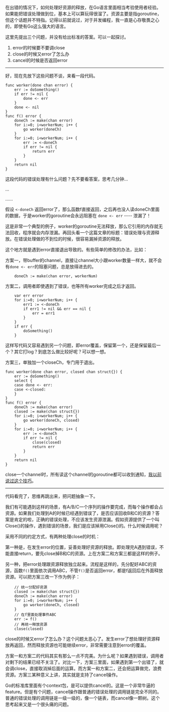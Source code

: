 在出错的情况下，如何处理好资源的释放，在Go语言里面相当考验使用者经验。如果能把错误处理做到位，基本上可以算玩得很溜了。资源主要是指goroutine，但这个话题并不特指。记得以前就说过，对于并发编程，我一直是心存敬畏之心的，即使有Go这么强大的语言。

这里先提出三个问题，并没有给出标准的答案。可以一起探讨。

1. error的时候要不要调close
2. close的时候又error了怎么办
3. cancel的时候是否返回error

--------------------------------------------------------------------

好，现在先放下这些问题不谈，来看一段代码。

    func worker(done chan error) {
        err := doSomething()
        if err != nil {
            done <- err
        }
        done <- nil
    }
    func f() error {
        doneCh := make(chan error)
        for i:=0; i<workerNum; i++ {
            go worker(doneCh)
        }
        for i:=0; i<workerNum; i++ {
            err := <-doneCh
            if err != nil {
                return err
            }
        }
        return nil
    }

这段代码的错误处理有什么问题？先不要看答案，思考几分钟...

...

......

假设 `<-doneCh` 返回error了，那么函数f直接返回，之后再也没人读doneCh里面的数据，于是worker的goroutine会永远阻塞在 `done <- err` ---- 泄漏了！

这是非常一个典型的例子，worker的goroutine无法释放，那么它引用的内存就无法回收，程序就会内存泄漏。再回头看一个这篇文章的标题：错误处理与资源释放。在错误处理做的不到位的时候，很容易漏掉资源的释放。

这个地方就是遇到error直接退出导致的。有些简单的修改的办法，比如：

方案一，带buffer的channel，直接让channel大小跟worker数量一样大，就不会有`done <- err`的阻塞问题，总是放得进去的。

        doneCh := make(chan error, workerNum)

方案二，调用者即使遇到了错误，也等所有worker完成之后才返回。

        var err error
        for i:=0; i<workerNum; i++ {
            err1 := <-doneCh
            if err1 != nil && err == nil {
                err = err1
            }
        }
        if err {
            doSomething()
        }

这样写代码又容易遇到另一个问题，即error覆盖，保留第一个，还是保留最后一个？其它打log？到底怎么做比较好呢？可以想一想。

方案三，单独加一个closeCh，专门用于退出。

    func worker(done chan error, closed chan struct{}) {
        err := doSomething()
        select {
        case done <- err:
        case <-closed:
        }
    }
    func f() error {
        doneCh := make(chan error)
        closed := make(chan struct{})
        for i:=0; i<workerNum; i++ {
            go worker(doneCh, closed)
        }
        for i:=0; i<workerNum; i++ {
            err := <-doneCh
            if err != nil {
                close(closed)
                return err
            }
        }
        return nil
    }

close一个channel时，所有读这个channel的goroutine都可以收到通知，[我以前说过这个技巧](go-leak.md)。

-------------------------------------------------------------

代码看完了，思维再跳出来，把问题抽象一下。

我们有可能遇到这样的场景，有A/B/C一个序列的操作要完成，而每个操作都会占资源。如果我们处理到A的时候已经遇到错误了，是否应该回收B和C的资源？答案是肯定的啦，正确的错误处理，不应该发生资源泄漏。假如资源提供了一个叫Close()的操作，遇到错误的场景，我们是应该掉用Close()的。什么时候调用呢？

采用不同的约定方式，有两种处理close的时机：

第一种是，在发生error的位置，妥善处理好资源的释放。即处理完A遇到错误，不能直接return，要先close掉B和C的资源。上在方案二和方案三都是这样的例子。

另一种，把error处理跟资源释放独立起来。流程是这样的，先分配好ABC的资源，函数`f()`里面依次调用ABC，不管`f()`是否返回error，都是f返回后在外面释放资源。可以把方案三改一下作为例子：

        // 统一分配好资源
        closed := make(chan struct{})
        doneCh := make(chan error)
        for i:=0; i<workerNum; i++ {
            go worker(doneCh, closed)
        }
        // 在f里面处理事件ABC
        err := f()
        // 再统一释放资源
        close(closed)

close的时候又error了怎么办？这个问题太恶心了。发生error了想处理好资源释放再返回，然而释放资源也可能继续error，非常需要注意到error的覆盖。

方案一和方案二的代码其实有那么一点不完美。为什么呢？如果遇到错误，调用者对剩下的结果已经不关注了。对比一下，方案三里面，如果遇到第一个出错了，就会调close，直接取消掉后面的运算。而方案一和方案二，还会把运算做完，浪费资源。方案三某种意义上讲，其实就是支持了cancel操作。

Go的标准库里面有个context包，是可以提供cancel的。这是一个非常牛逼的feature。但是有个问题，cancel操作跟普通的错误处理的调用链是完全不同的。普通的错误处理的调用链是一级一级的，像一个链表，而cancel像一颗树。这个思考起来又是一个很头痛的问题。
